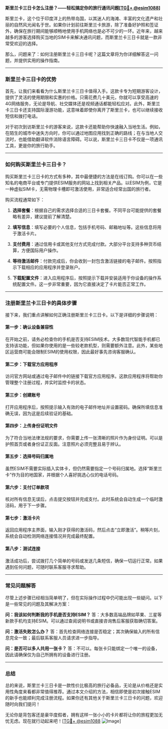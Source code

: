 **斯里兰卡三日卡怎么注册？——轻松搞定你的旅行通讯问题[[TG💪+ @esim1088](https://t.me/s/esim1088)]**

斯里兰卡，这个位于印度洋上的热带岛国，以其迷人的海滩、丰富的文化遗产和壮丽的自然风光闻名于世。如果你计划前往斯里兰卡旅游，除了准备好护照和签证外，确保在旅行期间能够顺畅地使用手机网络也是必不可少的一环。近年来，越来越多的游客选择购买当地的SIM卡来解决通讯问题，而斯里兰卡三日卡就是一款非常受欢迎的选择。

那么，问题来了：如何注册斯里兰卡三日卡呢？这篇文章将为你详细解答这一问题，并提供实用的操作指南。

---

### 斯里兰卡三日卡的优势

首先，让我们来看看为什么斯里兰卡三日卡值得入手。这款卡专为短期游客设计，提供了灵活的使用期限和实惠的价格。只需花费几十美元，你就可以享受高速的4G网络服务，无论是导航、社交媒体还是视频通话都能轻松应对。此外，斯里兰卡三日卡还支持国际漫游功能，这意味着即使你离开了斯里兰卡，也可以继续接收短信和拨打电话。

对于初次到访斯里兰卡的游客来说，这款卡还能帮助你快速融入当地生活。例如，在陌生的城市中迷失方向时，你可以通过地图应用找到正确的路线；在与当地人交流时，也能借助翻译软件消除语言障碍。可以说，斯里兰卡三日卡不仅是一项通讯工具，更是你的旅行助手。

---

### 如何购买斯里兰卡三日卡？

购买斯里兰卡三日卡的方式有多种，其中最便捷的方法是在线订购。你可以在一些知名的电商平台或专门提供ESIM服务的网站上找到相关产品。以ESIM为例，它是一种虚拟SIM卡，无需物理卡槽即可激活使用，非常适合经常出国的旅行者。

购买流程通常如下：

1. **选择套餐**：根据自己的需求选择合适的三日卡套餐。不同平台可能提供的套餐略有差异，建议提前了解清楚。
   
2. **填写信息**：填写必要的个人信息，包括手机号码、邮箱地址等。这些信息将用于激活卡片。

3. **支付费用**：通过信用卡或其他支付方式完成付款。大部分平台支持多种货币结算，方便国际用户操作。

4. **等待激活邮件**：付款完成后，你会收到一封包含激活链接的电子邮件。按照指示下载相应的应用程序并登录账户。

5. **下载配置文件**：进入应用程序后，按照提示下载并安装适用于你设备的操作系统配置文件。这一步非常重要，因为它直接决定了卡片能否正常工作。

---

### 注册斯里兰卡三日卡的具体步骤

接下来，我们重点讲解如何正确注册斯里兰卡三日卡。以下是详细的步骤说明：

#### 第一步：确认设备兼容性
在开始之前，请务必检查你的手机是否支持ESIM技术。大多数现代智能手机都已支持该功能，但如果你使用的是一些较老款机型，则需要额外注意。此外，某些地区运营商可能会限制ESIM的使用权限，因此最好事先咨询客服确认。

#### 第二步：下载官方应用程序
访问官方网站或通过电子邮件中的链接下载官方应用程序。这款应用程序将帮助你管理整个注册过程，并实时监控卡的状态。

#### 第三步：创建账号
打开应用程序后，按照提示输入有效的电子邮件地址并设置密码。确保所填信息准确无误，因为这是后续验证的基础。

#### 第四步：上传身份证明文件
为了符合当地法律法规的要求，你需要上传一张清晰的照片作为身份证明。可以是护照首页或者身份证正反面。注意照片必须完整且易于辨认。

#### 第五步：选择号码归属地
虽然ESIM不需要实际插入实体卡，但仍然需要指定一个号码归属地。选择“斯里兰卡”作为目的地国家，并根据个人喜好挑选心仪的电话号码。

#### 第六步：支付订单款项
核对所有信息无误后，点击提交按钮并完成支付。此时系统会自动生成一个临时激活码，用于下一步骤。

#### 第七步：激活卡片
返回应用程序主界面，输入刚才获得的激活码，然后点击“立即激活”。稍等片刻，系统会自动检测网络连接情况并完成最终配置。

#### 第八步：测试连接
激活成功后，尝试拨打几个简单的号码或发送几条短信，确保一切运行正常。如果遇到任何问题，可随时联系客服寻求帮助。

---

### 常见问题解答

尽管上述步骤已经相当简单明了，但在实际操作过程中仍可能出现一些疑问。以下是一些常见的问题及其解决方案：

**问：我该如何判断我的手机是否支持ESIM？**
答：大多数高端品牌如苹果、三星等新款手机均支持ESIM。可以通过查阅说明书或直接咨询售后客服获取确切答案。

**问：激活失败怎么办？**
答：首先检查网络连接是否稳定；其次确保输入的所有信息完全一致；最后联系客服人员请求进一步指导。

**问：是否可以多人共用一张卡？**
答：不可以。每张卡只能绑定一个唯一的设备，因此请确保仅为自己所拥有的设备进行注册。

---

### 总结

总的来说，斯里兰卡三日卡是一款性价比极高的旅行必备品，无论是从价格还是实用性角度来看都非常值得推荐。通过本文介绍的方法，相信即使是初次接触ESIM的新手也能顺利完成注册流程。如果你还有其他关于斯里兰卡三日卡的问题，欢迎随时向我们提问！

无论你是背包客还是豪华度假者，拥有这样一张小小的卡片都将让你的旅程更加无忧无虑。现在就行动起来吧！[[TG💪+ @esim1088](https://t.me/s/esim1088) ![Image](https://i.postimg.cc/4NQfJmqS/Snipaste-2025-05-13-00-14-12.png)]
